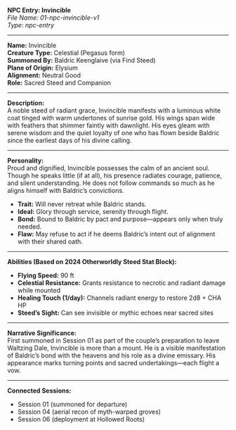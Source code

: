 **NPC Entry: Invincible**  
*File Name: 01-npc-invincible-v1*  
*Type: npc-entry*

---

**Name:** Invincible  
**Creature Type:** Celestial (Pegasus form)  
**Summoned By:** Baldric Keenglaive (via Find Steed)  
**Plane of Origin:** Elysium  
**Alignment:** Neutral Good  
**Role:** Sacred Steed and Companion

---

**Description:**  
A noble steed of radiant grace, Invincible manifests with a luminous white coat tinged with warm undertones of sunrise gold. His wings span wide with feathers that shimmer faintly with dawnlight. His eyes gleam with serene wisdom and the quiet loyalty of one who has flown beside Baldric since the earliest days of his divine calling.

---

**Personality:**  
Proud and dignified, Invincible possesses the calm of an ancient soul. Though he speaks little (if at all), his presence radiates courage, patience, and silent understanding. He does not follow commands so much as he aligns himself with Baldric’s convictions.

- **Trait:** Will never retreat while Baldric stands.  
- **Ideal:** Glory through service, serenity through flight.  
- **Bond:** Bound to Baldric by pact and purpose—appears only when truly needed.  
- **Flaw:** May refuse to act if he deems Baldric’s intent out of alignment with their shared oath.

---

**Abilities (Based on 2024 Otherworldly Steed Stat Block):**  
- **Flying Speed:** 90 ft  
- **Celestial Resistance:** Grants resistance to necrotic and radiant damage while mounted  
- **Healing Touch (1/day):** Channels radiant energy to restore 2d8 + CHA HP  
- **Steed’s Sight:** Can see invisible or mythic echoes near sacred sites  

---

**Narrative Significance:**  
First summoned in Session 01 as part of the couple’s preparation to leave Waltzing Dale, Invincible is more than a mount. He is a visible manifestation of Baldric’s bond with the heavens and his role as a divine emissary. His appearance marks turning points and sacred undertakings—each flight a vow.

---

**Connected Sessions:**  
- Session 01 (summoned for departure)  
- Session 04 (aerial recon of myth-warped groves)  
- Session 06 (deployment at Hollowed Roots)
